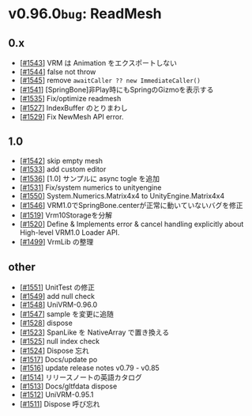 # v0.96.0`bug`: ReadMesh

## 0.x

* [[\#1543](https://github.com/vrm-c/UniVRM/pull/1543)] VRM は Animation をエクスポートしない
* [[\#1544](https://github.com/vrm-c/UniVRM/pull/1544)] false not throw
* [[\#1545](https://github.com/vrm-c/UniVRM/pull/1545)] remove `awaitCaller ?? new ImmediateCaller()`
* [[\#1541](https://github.com/vrm-c/UniVRM/pull/1541)] [SpringBone]非Play時にもSpringのGizmoを表示する
* [[\#1535](https://github.com/vrm-c/UniVRM/pull/1535)] Fix/optimize readmesh
* [[\#1527](https://github.com/vrm-c/UniVRM/pull/1527)] IndexBuffer のとりまわし
* [[\#1529](https://github.com/vrm-c/UniVRM/pull/1529)] Fix NewMesh API error.

## 1.0

* [[\#1542](https://github.com/vrm-c/UniVRM/pull/1542)] skip empty mesh
* [[\#1533](https://github.com/vrm-c/UniVRM/pull/1533)] add custom editor
* [[\#1536](https://github.com/vrm-c/UniVRM/pull/1536)] [1.0] サンプルに async togle を追加
* [[\#1531](https://github.com/vrm-c/UniVRM/pull/1531)] Fix/system numerics to unityengine
* [[\#1550](https://github.com/vrm-c/UniVRM/pull/1550)] System.Numerics.Matrix4x4 to UnityEngine.Matrix4x4
* [[\#1546](https://github.com/vrm-c/UniVRM/pull/1546)] VRM1.0でSpringBone.centerが正常に動いていないバグを修正
* [[\#1519](https://github.com/vrm-c/UniVRM/pull/1519)] Vrm10Storageを分解
* [[\#1520](https://github.com/vrm-c/UniVRM/pull/1520)] Define & Implements error & cancel handling explicitly about High-level VRM1.0 Loader API.
* [[\#1499](https://github.com/vrm-c/UniVRM/pull/1499)] VrmLib の整理

## other

* [[\#1551](https://github.com/vrm-c/UniVRM/pull/1551)] UnitTest の修正
* [[\#1549](https://github.com/vrm-c/UniVRM/pull/1549)] add null check
* [[\#1548](https://github.com/vrm-c/UniVRM/pull/1548)] UniVRM-0.96.0
* [[\#1547](https://github.com/vrm-c/UniVRM/pull/1547)] sample を変更に追随
* [[\#1528](https://github.com/vrm-c/UniVRM/pull/1528)] dispose
* [[\#1523](https://github.com/vrm-c/UniVRM/pull/1523)] SpanLike を NativeArray で置き換える
* [[\#1525](https://github.com/vrm-c/UniVRM/pull/1525)] null index check
* [[\#1524](https://github.com/vrm-c/UniVRM/pull/1524)] Dispose 忘れ
* [[\#1517](https://github.com/vrm-c/UniVRM/pull/1517)] Docs/update po
* [[\#1516](https://github.com/vrm-c/UniVRM/pull/1516)] update release notes v0.79 - v0.85
* [[\#1514](https://github.com/vrm-c/UniVRM/pull/1514)] リリースノートの英語カタログ
* [[\#1513](https://github.com/vrm-c/UniVRM/pull/1513)] Docs/gltfdata dispose
* [[\#1512](https://github.com/vrm-c/UniVRM/pull/1512)] UniVRM-0.95.1
* [[\#1511](https://github.com/vrm-c/UniVRM/pull/1511)] Dispose 呼び忘れ
